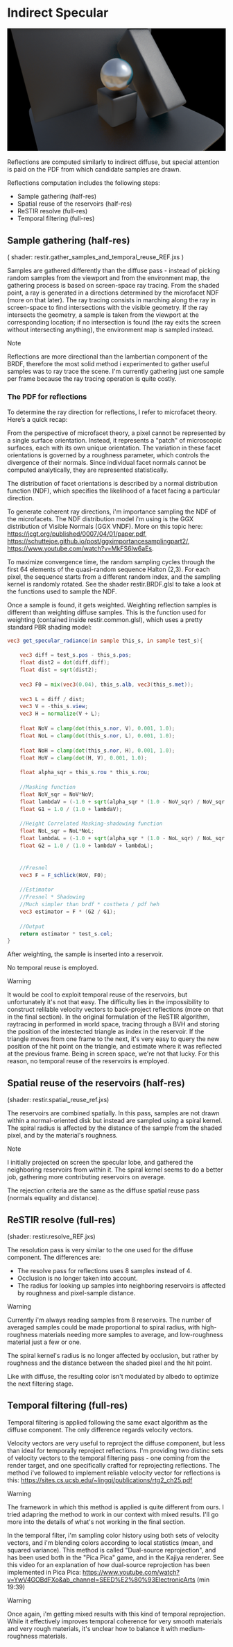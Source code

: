 # Indirect Specular

![](./images/reflections.png)

Reflections are computed similarly to indirect diffuse, but special attention is paid on the PDF from which candidate samples are drawn.

Reflections computation includes the following steps:
- Sample gathering (half-res)
- Spatial reuse of the reservoirs (half-res)
- ReSTIR resolve (full-res)
- Temporal filtering (full-res)

## Sample gathering (half-res)
( shader: restir.gather_samples_and_temporal_reuse_REF.jxs )

Samples are gathered differently than the diffuse pass - instead of picking random samples from the viewport and from the environment map, the gathering process is based on screen-space ray tracing. From the shaded point, a ray is generated in a directions determined by the microfacet NDF (more on that later). The ray tracing consists in marching along the ray in screen-space to find intersections with the visible geometry. If the ray intersects the geometry, a sample is taken from the viewport at the corresponding location; if no intersection is found (the ray exits the screen without intersecting anything), the environment map is sampled instead.

>[!NOTE]
> Reflections are more directional than the lambertian component of the BRDF, therefore the most solid method i experimented to gather useful samples was to ray trace the scene. I'm currently gathering just one sample per frame because the ray tracing operation is quite costly.

### The PDF for reflections

To determine the ray direction for reflections, I refer to microfacet theory. Here’s a quick recap:

From the perspective of microfacet theory, a pixel cannot be represented by a single surface orientation. Instead, it represents a "patch" of microscopic surfaces, each with its own unique orientation. The variation in these facet orientations is governed by a roughness parameter, which controls the divergence of their normals. Since individual facet normals cannot be computed analytically, they are represented statistically.

The distribution of facet orientations is described by a normal distribution function (NDF), which specifies the likelihood of a facet facing a particular direction. 

To generate coherent ray directions, i'm importance sampling the NDF of the microfacets. The NDF distribution model i'm using is the GGX distribution of Visible Normals (GGX VNDF). More on this topic here: https://jcgt.org/published/0007/04/01/paper.pdf, https://schuttejoe.github.io/post/ggximportancesamplingpart2/, https://www.youtube.com/watch?v=MkFS6lw6aEs. 

To maximize convergence time, the random sampling cycles through the first 64 elements of the quasi-random sequence Halton (2,3). For each pixel, the sequence starts from a different random index, and the sampling kernel is randomly rotated. 
See the shader restir.BRDF.glsl to take a look at the functions used to sample the NDF.

Once a sample is found, it gets weighted. Weighting reflection samples is different than weighting diffuse samples. This is the function used for weighting (contained inside restir.common.glsl), which uses a pretty standard PBR shading model:

```glsl
vec3 get_specular_radiance(in sample this_s, in sample test_s){

	vec3 diff = test_s.pos - this_s.pos;
	float dist2 = dot(diff,diff);
	float dist = sqrt(dist2);

	vec3 F0 = mix(vec3(0.04), this_s.alb, vec3(this_s.met)); 

  	vec3 L = diff / dist;
 	vec3 V = -this_s.view;
	vec3 H = normalize(V + L); 

	float NoV = clamp(dot(this_s.nor, V), 0.001, 1.0);
	float NoL = clamp(dot(this_s.nor, L), 0.001, 1.0);

	float NoH = clamp(dot(this_s.nor, H), 0.001, 1.0);
	float HoV = clamp(dot(H, V), 0.001, 1.0);

    float alpha_sqr = this_s.rou * this_s.rou;

	//Masking function
	float NoV_sqr = NoV*NoV;
	float lambdaV = (-1.0 + sqrt(alpha_sqr * (1.0 - NoV_sqr) / NoV_sqr + 1.0)) * 0.5;
	float G1 = 1.0 / (1.0 + lambdaV);

	//Height Correlated Masking-shadowing function
	float NoL_sqr = NoL*NoL;
	float lambdaL = (-1.0 + sqrt(alpha_sqr * (1.0 - NoL_sqr) / NoL_sqr + 1.0)) * 0.5;
	float G2 = 1.0 / (1.0 + lambdaV + lambdaL);


	//Fresnel
   	vec3 F = F_schlick(HoV, F0);
    
    //Estimator
    //Fresnel * Shadowing
    //Much simpler than brdf * costheta / pdf heh
    vec3 estimator = F * (G2 / G1);

    //Output
    return estimator * test_s.col;
}
```

After weighting, the sample is inserted into a reservoir.

No temporal reuse is employed.

>[!WARNING]
> It would be cool to exploit temporal reuse of the reservoirs, but unfortunately it's not that easy. The difficulty lies in the impossibility to construct relilable velocity vectors to back-project reflections (more on that in the final section). In the original formulation of the ReSTIR algorithm, raytracing in performed in world space, tracing through a BVH and storing the position of the intestected triangle as index in the reservoir. If the triangle moves from one frame to the next, it's very easy to query the new position of the hit point on the triangle, and estimate where it was reflected at the previous frame. Being in screen space, we're not that lucky. For this reason, no temporal reuse of the reservoirs is employed. 

## Spatial reuse of the reservoirs (half-res)
(shader: restir.spatial_reuse_ref.jxs)

The reservoirs are combined spatially. In this pass, samples are not drawn within a normal-oriented disk but instead are sampled using a spiral kernel. The spiral radius is affected by the distance of the sample from the shaded pixel, and by the material's roughness. 

>[!NOTE]
> I initially projected on screen the specular lobe, and gathered the neighboring reservoirs from within it. The spiral kernel seems to do a better job, gathering more contributing reservoirs on average.

The rejection criteria are the same as the diffuse spatial reuse pass (normals equality and distance).

## ReSTIR resolve (full-res)
(shader: restir.resolve_REF.jxs)

The resolution pass is very similar to the one used for the diffuse component. The differences are:
- The resolve pass for reflections uses 8 samples instead of 4.
- Occlusion is no longer taken into account.
- The radius for looking up samples into neighboring reservoirs is affected by roughness and pixel-sample distance.

>[!WARNING]
> Currently i'm always reading samples from 8 reservoirs. The number of averaged samples could be made proportional to spiral radius, with high-roughness materials needing more samples to average, and low-roughness material just a few or one.

The spiral kernel's radius is no longer affected by occlusion, but rather by roughness and the distance between the shaded pixel and the hit point.

Like with diffuse, the resulting color isn't modulated by albedo to optimize the next filtering stage. 

## Temporal filtering (full-res)

Temporal filtering is applied following the same exact algorithm as the diffuse component. The only difference regards velocity vectors. 

Velocity vectors are very useful to reproject the diffuse component, but less than ideal for temporally reproject reflections. I'm providing two distinc sets of velocity vectors to the temporal filtering pass - one coming from the render target, and one specifically crafted for reprojecting reflections. The method i've followed to implement reliable velocity vector for reflections is this:
https://sites.cs.ucsb.edu/~lingqi/publications/rtg2_ch25.pdf

>[!WARNING]
> The framework in which this method is applied is quite different from ours. I tried adapring the method to work in our context with mixed results. I'll go more into the details of what's not working in the final section.

In the temporal filter, i'm sampling color history using both sets of velocity vectors, and i'm blending colors according to local statistics (mean, and squared variance). This method is called "Dual-source reprojection", and has been used both in the "Pica Pica" game, and in the Kajiya renderer. See this video for an explanation of how dual-source reprojection has been implemented in Pica Pica: https://www.youtube.com/watch?v=YwV4GOBdFXo&ab_channel=SEED%E2%80%93ElectronicArts (min 19:39)

>[!WARNING]
> Once again, i'm getting mixed results with this kind of temporal reprojection. While it effectively improves temporal coherence for very smooth materials and very rough materials, it's unclear how to balance it with medium-roughness materials.

